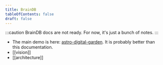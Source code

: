 ```yaml
---
title: BrainDB
tableOfContents: false
draft: false
---
```


:::caution
BrainDB docs are not ready. For now, it's just a bunch of notes.
:::

- The main demo is here: [astro-digital-garden](https://astro-digital-garden.stereobooster.com/recipes/braindb/). It is probably better than this documentation.
- [[vision]]
- [[architecture]]
